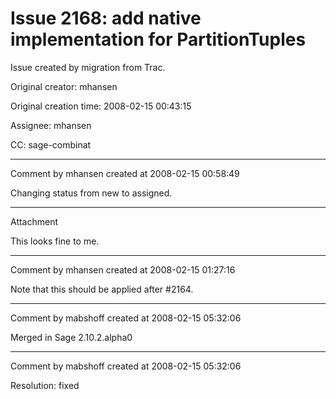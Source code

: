 # Issue 2168: add native implementation for PartitionTuples

Issue created by migration from Trac.

Original creator: mhansen

Original creation time: 2008-02-15 00:43:15

Assignee: mhansen

CC:  sage-combinat




---

Comment by mhansen created at 2008-02-15 00:58:49

Changing status from new to assigned.


---

Attachment

This looks fine to me.


---

Comment by mhansen created at 2008-02-15 01:27:16

Note that this should be applied after #2164.


---

Comment by mabshoff created at 2008-02-15 05:32:06

Merged in Sage 2.10.2.alpha0


---

Comment by mabshoff created at 2008-02-15 05:32:06

Resolution: fixed
